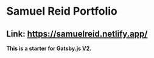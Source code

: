 # Samuel Reid Portfolio

## Link: https://samuelreid.netlify.app/

**This is a starter for Gatsby.js V2.**
